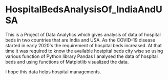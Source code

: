 # HospitalBedsAnalysisOf_IndiaAndUSA

This is a Project of Data Analytics which gives analysis of data of hospital beds in two countries that are India and USA.
As the COVID-19 disease started in early 2020's the requirement of hospital beds increased.
At that time it was required to know the available hostpital beds city wise so
using various function of Python library Pandas I analysed the data of hospital beds and using functions of Matplotlib 
visualized the data.

I hope this data helps hospital managements.
